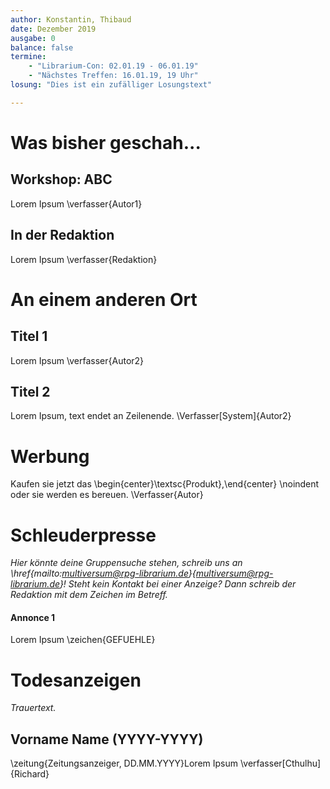 ```yaml
---
author: Konstantin, Thibaud
date: Dezember 2019
ausgabe: 0
balance: false
termine:
    - "Librarium-Con: 02.01.19 - 06.01.19"
    - "Nächstes Treffen: 16.01.19, 19 Uhr"
losung: "Dies ist ein zufälliger Losungstext"

---
```


# Was bisher geschah...

## Workshop: ABC
Lorem Ipsum
\verfasser{Autor1}

## In der Redaktion
Lorem Ipsum
\verfasser{Redaktion}

# An einem anderen Ort

## Titel 1
Lorem Ipsum
\verfasser{Autor2}

## Titel 2
Lorem Ipsum, text endet an Zeilenende.
\Verfasser[System]{Autor2}

# Werbung
Kaufen sie jetzt das
\begin{center}\textsc{Produkt},\end{center} \noindent oder sie werden es bereuen.
\Verfasser{Autor}

# Schleuderpresse
*Hier könnte deine Gruppensuche stehen, schreib uns an \href{mailto:multiversum@rpg-librarium.de}{multiversum@rpg-librarium.de}! Steht kein Kontakt bei einer Anzeige? Dann schreib der Redaktion mit dem Zeichen im Betreff.*

#### Annonce 1
Lorem Ipsum
\zeichen{GEFUEHLE}

# Todesanzeigen
*Trauertext.*

## Vorname Name (YYYY-YYYY)
\zeitung{Zeitungsanzeiger, DD.MM.YYYY}Lorem Ipsum
\verfasser[Cthulhu]{Richard}
